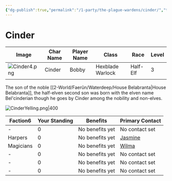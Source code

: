 ```yaml
---
{"dg-publish":true,"permalink":"/1-party/the-plague-wardens/cinder/","tags":["player"],"created":"2025-02-22T14:10:57.263-05:00","updated":"2025-02-25T18:20:46.153-05:00"}
---
```


# Cinder

| Image            | Char Name         | Player Name    | Class         | Race         | Level         |
| ---------------- | ----------------- | -------------- | ------------- | ------------ | ------------- |
| ![Cinder4.png](/img/user/z_Assets/Cinder4.png) | Cinder | Bobby | Hexblade Warlock | Half-Elf | 3 |
|                  |                   |                |               |              |               |
The son of the noble [[2-World/Faerûn/Waterdeep/House Belabranta\|House Belabranta]], the half-elven second son was born with the elven name Bel'cinderian though he goes by Cinder among the nobility and non-elves.

![CinderYelling.png|400](/img/user/z_Assets/CinderYelling.png)
<div><table class="dataview table-view-table"><thead class="table-view-thead"><tr class="table-view-tr-header"><th class="table-view-th"><span>Faction</span><span class="dataview small-text">6</span></th><th class="table-view-th"><span>Your Standing</span></th><th class="table-view-th"><span>Benefits</span></th><th class="table-view-th"><span>Primary Contact</span></th></tr></thead><tbody class="table-view-tbody"><tr><td><span>-</span></td><td>0</td><td><span>No benefits yet</span></td><td><span>No contact set</span></td></tr><tr><td><span>Harpers</span></td><td>0</td><td><span>No benefits yet</span></td><td><span><a data-tooltip-position="top" aria-label="Jasmine" data-href="Jasmine" href="Jasmine" class="internal-link" target="_blank" rel="noopener nofollow">Jasmine</a></span></td></tr><tr><td><span>Magicians</span></td><td>0</td><td><span>No benefits yet</span></td><td><span><a data-tooltip-position="top" aria-label="Wilma" data-href="Wilma" href="Wilma" class="internal-link" target="_blank" rel="noopener nofollow">Wilma</a></span></td></tr><tr><td><span>-</span></td><td>0</td><td><span>No benefits yet</span></td><td><span>No contact set</span></td></tr><tr><td><span>-</span></td><td>0</td><td><span>No benefits yet</span></td><td><span>No contact set</span></td></tr><tr><td><span>-</span></td><td>0</td><td><span>No benefits yet</span></td><td><span>No contact set</span></td></tr></tbody></table></div>
